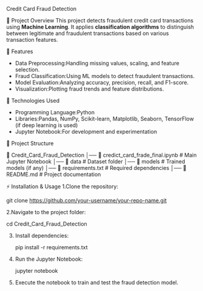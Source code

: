  
Credit Card Fraud Detection

📌 Project Overview
This project detects fraudulent credit card transactions using **Machine Learning**. It applies **classification algorithms** to distinguish between legitimate and fraudulent transactions based on various transaction features.

🚀 Features
- Data Preprocessing:Handling missing values, scaling, and feature selection.
- Fraud Classification:Using ML models to detect fraudulent transactions.
- Model Evaluation:Analyzing accuracy, precision, recall, and F1-score.
- Visualization:Plotting fraud trends and feature distributions.

🔧 Technologies Used
- Programming Language:Python
- Libraries:Pandas, NumPy, Scikit-learn, Matplotlib, Seaborn, TensorFlow (if deep learning is used)
- Jupyter Notebook:For development and experimentation

📂 Project Structure

📂 Credit_Card_Fraud_Detection
│── 📄 credict_card_frade_final.ipynb  # Main Jupyter Notebook
│── 📂 data                             # Dataset folder
│── 📂 models                           # Trained models (if any)
│── 📄 requirements.txt                  # Required dependencies
│── 📄 README.md                         # Project documentation


⚡ Installation & Usage
1.Clone the repository:
    
   git clone https://github.com/your-username/your-repo-name.git
   
2.Navigate to the project folder:
   
   cd Credit_Card_Fraud_Detection
   
3. Install dependencies:
   
   pip install -r requirements.txt
   
4. Run the Jupyter Notebook:
   
   jupyter notebook
   
5. Execute the notebook to train and test the fraud detection model.

 
